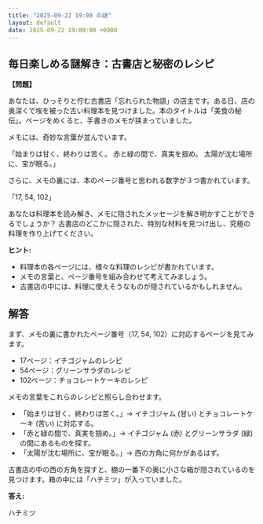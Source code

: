 ```yaml
---
title: "2025-09-22 19:09 の謎"
layout: default
date: 2025-09-22 19:09:00 +0900
---
```

## 毎日楽しめる謎解き：古書店と秘密のレシピ

**【問題】**

あなたは、ひっそりと佇む古書店「忘れられた物語」の店主です。ある日、店の奥深くで埃を被った古い料理本を見つけました。本のタイトルは「美食の秘伝」。ページをめくると、手書きのメモが挟まっていました。

メモには、奇妙な言葉が並んでいます。

「始まりは甘く、終わりは苦く。
赤と緑の間で、真実を掴め。
太陽が沈む場所に、宝が眠る。」

さらに、メモの裏には、本のページ番号と思われる数字が３つ書かれています。

「17, 54, 102」

あなたは料理本を読み解き、メモに隠されたメッセージを解き明かすことができるでしょうか？ 古書店のどこかに隠された、特別な材料を見つけ出し、究極の料理を作り上げてください。

**ヒント:**

*   料理本の各ページには、様々な料理のレシピが書かれています。
*   メモの言葉と、ページ番号を組み合わせて考えてみましょう。
*   古書店の中には、料理に使えそうなものが隠されているかもしれません。

## 解答

まず、メモの裏に書かれたページ番号（17, 54, 102）に対応するページを見てみます。

*   17ページ：イチゴジャムのレシピ
*   54ページ：グリーンサラダのレシピ
*   102ページ：チョコレートケーキのレシピ

メモの言葉をこれらのレシピと照らし合わせます。

*   「始まりは甘く、終わりは苦く。」→ イチゴジャム (甘い) とチョコレートケーキ (苦い) に対応する。
*   「赤と緑の間で、真実を掴め。」→ イチゴジャム (赤) とグリーンサラダ (緑) の間にあるものを探す。
*   「太陽が沈む場所に、宝が眠る。」→ 西の方角に何かがあるはず。

古書店の中の西の方角を探すと、棚の一番下の奥に小さな箱が隠されているのを見つけます。箱の中には「ハチミツ」が入っていました。

**答え:**

ハチミツ
